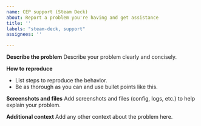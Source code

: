 ```yaml
---
name: CEP support (Steam Deck)
about: Report a problem you're having and get assistance
title: ''
labels: "steam-deck, support"
assignees: ''

---
```


**Describe the problem**
Describe your problem clearly and concisely.

**How to reproduce**
* List steps to reproduce the behavior.
* Be as thorough as you can and use bullet points like this.

**Screenshots and files**
Add screenshots and files (config, logs, etc.) to help explain your problem.

**Additional context**
Add any other context about the problem here.
